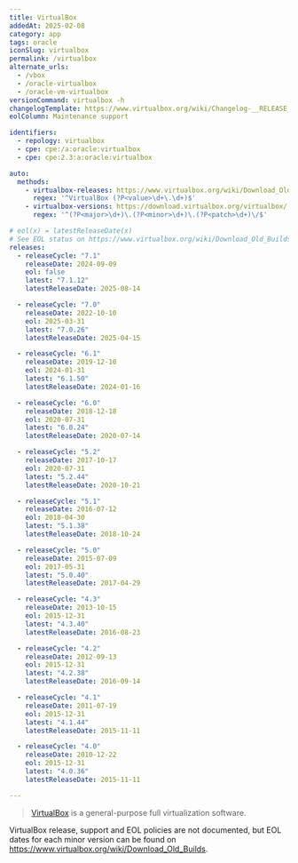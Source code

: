 ```yaml
---
title: VirtualBox
addedAt: 2025-02-08
category: app
tags: oracle
iconSlug: virtualbox
permalink: /virtualbox
alternate_urls:
  - /vbox
  - /oracle-virtualbox
  - /oracle-vm-virtualbox
versionCommand: virtualbox -h
changelogTemplate: https://www.virtualbox.org/wiki/Changelog-__RELEASE_CYCLE__
eolColumn: Maintenance support

identifiers:
  - repology: virtualbox
  - cpe: cpe:/a:oracle:virtualbox
  - cpe: cpe:2.3:a:oracle:virtualbox

auto:
  methods:
    - virtualbox-releases: https://www.virtualbox.org/wiki/Download_Old_Builds
      regex: '^VirtualBox (?P<value>\d+\.\d+)$'
    - virtualbox-versions: https://download.virtualbox.org/virtualbox/
      regex: '^(?P<major>\d+)\.(?P<minor>\d+)\.(?P<patch>\d+)\/$'

# eol(x) = latestReleaseDate(x)
# See EOL status on https://www.virtualbox.org/wiki/Download_Old_Builds.
releases:
  - releaseCycle: "7.1"
    releaseDate: 2024-09-09
    eol: false
    latest: "7.1.12"
    latestReleaseDate: 2025-08-14

  - releaseCycle: "7.0"
    releaseDate: 2022-10-10
    eol: 2025-03-31
    latest: "7.0.26"
    latestReleaseDate: 2025-04-15

  - releaseCycle: "6.1"
    releaseDate: 2019-12-10
    eol: 2024-01-31
    latest: "6.1.50"
    latestReleaseDate: 2024-01-16

  - releaseCycle: "6.0"
    releaseDate: 2018-12-18
    eol: 2020-07-31
    latest: "6.0.24"
    latestReleaseDate: 2020-07-14

  - releaseCycle: "5.2"
    releaseDate: 2017-10-17
    eol: 2020-07-31
    latest: "5.2.44"
    latestReleaseDate: 2020-10-21

  - releaseCycle: "5.1"
    releaseDate: 2016-07-12
    eol: 2018-04-30
    latest: "5.1.38"
    latestReleaseDate: 2018-10-24

  - releaseCycle: "5.0"
    releaseDate: 2015-07-09
    eol: 2017-05-31
    latest: "5.0.40"
    latestReleaseDate: 2017-04-29

  - releaseCycle: "4.3"
    releaseDate: 2013-10-15
    eol: 2015-12-31
    latest: "4.3.40"
    latestReleaseDate: 2016-08-23

  - releaseCycle: "4.2"
    releaseDate: 2012-09-13
    eol: 2015-12-31
    latest: "4.2.38"
    latestReleaseDate: 2016-09-14

  - releaseCycle: "4.1"
    releaseDate: 2011-07-19
    eol: 2015-12-31
    latest: "4.1.44"
    latestReleaseDate: 2015-11-11

  - releaseCycle: "4.0"
    releaseDate: 2010-12-22
    eol: 2015-12-31
    latest: "4.0.36"
    latestReleaseDate: 2015-11-11

---
```


> [VirtualBox](https://www.virtualbox.org/) is a general-purpose full virtualization software.

VirtualBox release, support and EOL policies are not documented, but EOL dates for each minor version can be found on <https://www.virtualbox.org/wiki/Download_Old_Builds>.
